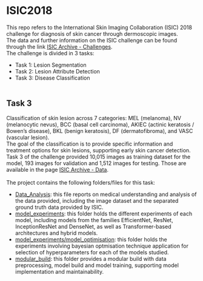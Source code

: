 # ISIC2018
This repo refers to the International Skin Imaging Collaboration (ISIC) 2018 challenge for diagnosis of skin cancer through dermoscopic images.<br>
The data and further information on the ISIC challenge can be found through the link <a href="https://challenge.isic-archive.com/landing/2018/">ISIC Archive - Challenges</a>.<br>
The challenge is divided in 3 tasks:
- Task 1: Lesion Segmentation
- Task 2: Lesion Attribute Detection
- Task 3: Disease Classification
<br><br>

## Task 3
Classification of skin lesion across 7 categories: MEL (melanoma), NV (melanocytic nevus), BCC (basal cell carcinoma), AKIEC (actinic keratosis / Bowen’s disease), BKL (benign keratosis), DF (dermatofibroma), and VASC (vascular lesion).<br>
The goal of the classification is to provide specific information and treatment options for skin lesions, supporting early skin cancer detection.<br>
Task 3 of the challenge provided 10,015 images as training dataset for the model, 193 images for validation and 1,512 images for testing. Those are available in the page <a href="https://challenge.isic-archive.com/data/#2018">ISIC Archive - Data</a>.<br><br>
The project contains the following folders/files for this task:
- <a href="https://github.com/isaqueiros/ISIC2018/blob/main/ISIC2018_Task3_Data_Analysis.ipynb">Data_Analysis</a>: this file reports on medical understanding and analysis of the data provided, including the image dataset and the separated ground truth data provided by ISIC.
- <a href="https://github.com/isaqueiros/ISIC2018/tree/main/model_experiments">model_experiments</a>: this folder holds the different experiments of each model, including models from the families EfficientNet, ResNet, InceptionResNet and DenseNet, as well as Transformer-based architectures and hybrid models.
- <a href="https://github.com/isaqueiros/ISIC2018/tree/main/model_experiments/model_optmisation">model_experiments/model_optimisation</a>: this folder holds the experiments involving bayesian optmisation technique application for selection of hyperparameters for each of the models studied.
- <a href="https://github.com/isaqueiros/ISIC2018/tree/main/modular_build">modular_build</a>: this folder provides a modular build with data preprocessing, model build and model training, supporting model implementation and maintainability.